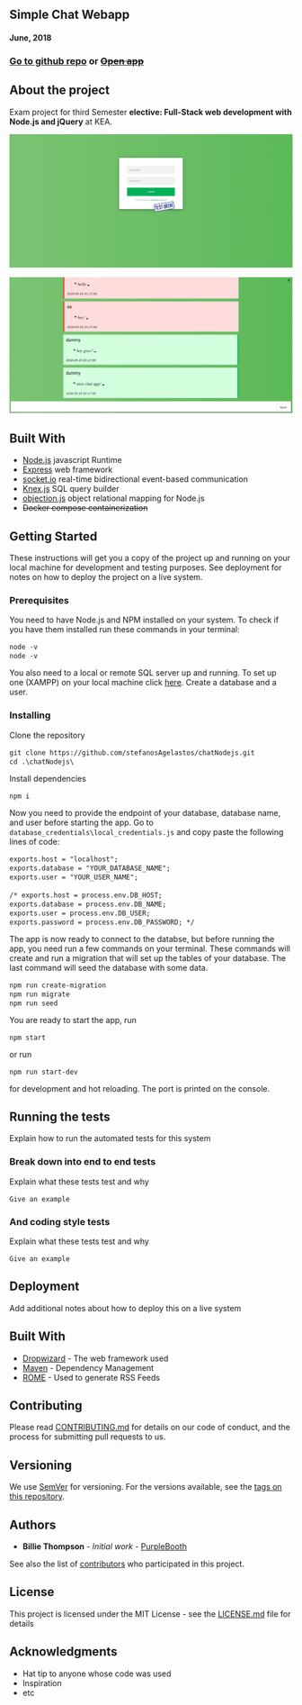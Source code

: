 ## Simple Chat Webapp

#### June, 2018
### [Go to github repo](https://github.com/stefanosAgelastos/chatNodejs) or ~~[Open app](https://chat.stefworks.ml)~~
## About the project

Exam project for third Semester **elective: Full-Stack web development with Node.js and jQuery** at KEA.

![Login-SignUp screen](https://raw.githubusercontent.com/stefanosAgelastos/chatNodejs/master/screenshots/login.png)

![Chat screen](https://raw.githubusercontent.com/stefanosAgelastos/chatNodejs/master/screenshots/chat.png)

## Built With

 - [Node.js](https://nodejs.org/en/) javascript Runtime
 - [Express](https://expressjs.com/) web framework
 - [socket.io](https://socket.io) real-time bidirectional event-based communication
 - [Knex.js](http://knexjs.org/) SQL query builder
 - [objection.js](https://vincit.github.io/objection.js/) object relational mapping for Node.js
 - ~~Docker compose containerization~~
 
 
## Getting Started
 
These instructions will get you a copy of the project up and running on your local machine for development and testing purposes. See deployment for notes on how to deploy the project on a live system.

### Prerequisites

You need to have Node.js and NPM installed on your system. To check if you have them installed run these commands in your terminal:

```
node -v
node -v
```
You also need to a local or remote SQL server up and running. To set up one (XAMPP) on your local machine click [here](https://www.apachefriends.org/download.html). Create a database and a user.

### Installing

Clone the repository
 
```
git clone https://github.com/stefanosAgelastos/chatNodejs.git
cd .\chatNodejs\
 ```

Install dependencies

```
npm i 
```
Now you need to provide the endpoint of your database, database name, and user before starting the app. Go to `database_credentials\local_credentials.js` and copy paste the following lines of code:

```
exports.host = "localhost";
exports.database = "YOUR_DATABASE_NAME";
exports.user = "YOUR_USER_NAME";

/* exports.host = process.env.DB_HOST;
exports.database = process.env.DB_NAME;
exports.user = process.env.DB_USER;
exports.password = process.env.DB_PASSWORD; */
```
The app is now ready to connect to the databse, but before running the app, you need run a few commands on your terminal. These commands will create and run a migration that will set up the tables of your database. The last command will seed the database with some data.

```
npm run create-migration
npm run migrate
npm run seed
```

You are ready to start the app, run
```
npm start
```
or run 
```
npm run start-dev
```
for development and hot reloading. The port is printed on the console.

## Running the tests

Explain how to run the automated tests for this system

### Break down into end to end tests

Explain what these tests test and why

```
Give an example
```

### And coding style tests

Explain what these tests test and why

```
Give an example
```

## Deployment

Add additional notes about how to deploy this on a live system

## Built With

* [Dropwizard](http://www.dropwizard.io/1.0.2/docs/) - The web framework used
* [Maven](https://maven.apache.org/) - Dependency Management
* [ROME](https://rometools.github.io/rome/) - Used to generate RSS Feeds

## Contributing

Please read [CONTRIBUTING.md](https://gist.github.com/PurpleBooth/b24679402957c63ec426) for details on our code of conduct, and the process for submitting pull requests to us.

## Versioning

We use [SemVer](http://semver.org/) for versioning. For the versions available, see the [tags on this repository](https://github.com/your/project/tags). 

## Authors

* **Billie Thompson** - *Initial work* - [PurpleBooth](https://github.com/PurpleBooth)

See also the list of [contributors](https://github.com/your/project/contributors) who participated in this project.

## License

This project is licensed under the MIT License - see the [LICENSE.md](LICENSE.md) file for details

## Acknowledgments

* Hat tip to anyone whose code was used
* Inspiration
* etc
